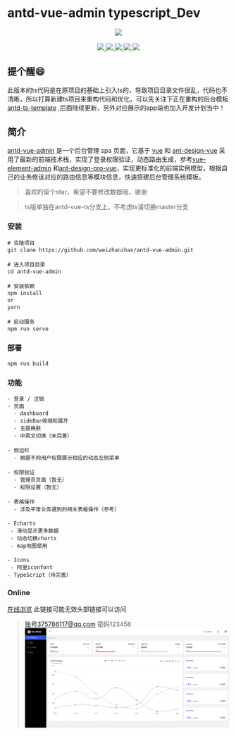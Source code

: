 # antd-vue-admin typescript_Dev

<p align="center">
    <a href="https://github.com/weizhanzhan/antd-vue-admin" target="_blank">
        <img src="http://react.zhanwei.xyz/ico.png" width="100">
    </a>
</p>
<p align="center">
    <a href="https://github.com/vuejs/vue">
        <img src="https://img.shields.io/badge/vue-2.6.6-brightgreen.svg">
    </a>
    <a href="https://github.com/vueComponent/ant-design-vue?utm_source=gold_browser_extension">
        <img src="https://img.shields.io/badge/ant--design--vue-1.3.5-informational">
    </a>
    <a href="https://github.com/prettier/prettier">
        <img src="https://img.shields.io/badge/code style-prettier-brightgreen.svg">
    </a>
    <a href="https://github.com/webpack/webpack">
        <img src="https://img.shields.io/badge/webpack->=4.0.0-critical.svg">
    </a>
  	<a href="https://github.com/gcddblue/vue-admin-webapp/blob/master/LICENSE">
        <img src="https://img.shields.io/badge/css-sass-yellow.svg">
    </a>
</p>

## 提个醒😄

此版本的ts代码是在原项目的基础上引入ts的，导致项目目录文件很乱，代码也不清晰，所以打算新建ts项目来重构代码和优化，可以先关注下正在重构的后台模板[antd-ts-template](https://github.com/weizhanzhan/ts-template-vue) ,后面陆续更新，另外对应展示的app端也加入开发计划当中！
## 简介

[antd-vue-admin](https://github.com/weizhanzhan/antd-vue-admin) 是一个后台管理 spa 页面，它基于 [vue](https://github.com/vuejs/vue) 和 [ant-design-vue](https://github.com/vueComponent/ant-design-vue) 采用了最新的前端技术栈，实现了登录权限验证，动态路由生成，参考[vue-element-admin](https://github.com/PanJiaChen/vue-element-admin) 和[ant-design-pro-vue](https://github.com/sendya/ant-design-pro-vue)，实现更标准化的前端实例模型，根据自己的业务修该对应的路由信息等模块信息，快速搭建后台管理系统模板。


>喜欢的留个star，希望不要修改数据哦，谢谢

>ts版单独在antd-vue-ts分支上，不考虑ts请切换master分支

### 安装

```
# 克隆项目
git clone https://github.com/weizhanzhan/antd-vue-admin.git

# 进入项目目录
cd antd-vue-admin

# 安装依赖
npm install
or
yarn

# 启动服务
npm run serve
```

### 部署
```
npm run build
```
<!-- `deploy`分支执行 deploy.sh 文件脚本执行 npm run build 并上传至 gh-pages 分支更新 github pages 页面 -->

### 功能

```
- 登录 / 注销
- 页面
  - dashboard
  - sideBar收缩和展开
  - 主题换肤
  - 中英文切换（未完善）

- 侧边栏
  - 根据不同用户权限展示相应的动态左侧菜单

- 权限验证
  - 管理员页面（暂无）
  - 权限设置（暂无）

- 表格操作
  - 涉及平常业务遇到的相关表格操作（参考）

- Echarts
 - 滑动显示更多数据
 - 动态切换charts
 - map地图使用

- Icons
 - 阿里iconfont
- TypeScript（待完善）
```

### Online

[在线浏览](http://test1.zlpfs.com) 此链接可能无效头部链接可以访问
>账号375786117@qq.com 密码123456
![Image text](https://github.com/weizhanzhan/antd-vue-admin/blob/antd-vue-ts/public/demo.gif)
<!-- ![Image text](https://github.com/weizhanzhan/antd-vue-admin/blob/antd-vue-ts/public/dark.png)
![Image text](https://github.com/weizhanzhan/antd-vue-admin/blob/antd-vue-ts/public/light.png) -->
